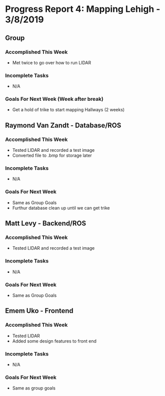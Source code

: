 # Progress Report 4:	Mapping Lehigh -		3/8/2019

## Group

### Accomplished This Week
* Met twice to go over how to run LIDAR

### Incomplete Tasks
* N/A

### Goals For Next Week (Week after break)
* Get a hold of trike to start mapping Hallways (2 weeks)

## Raymond Van Zandt - Database/ROS

### Accomplished This Week
* Tested LIDAR and recorded a test image
* Converted file to .bmp for storage later

### Incomplete Tasks
* N/A

### Goals For Next Week
* Same as Group Goals
* Furthur database clean up until we can get trike

## Matt Levy - Backend/ROS

### Accomplished This Week
* Tested LIDAR and recorded a test image

### Incomplete Tasks
* N/A

### Goals For Next Week
* Same as Group Goals

## Emem Uko - Frontend

### Accomplished This Week
* Tested LIDAR 
* Added some design features to front end

### Incomplete Tasks
* N/A

### Goals For Next Week
* Same as group goals


